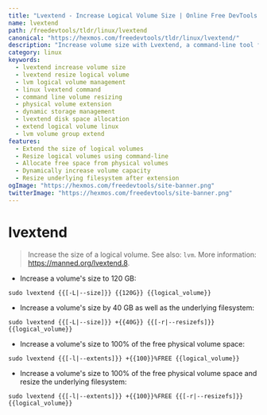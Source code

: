 ```yaml
---
title: "Lvextend - Increase Logical Volume Size | Online Free DevTools by Hexmos"
name: lvextend
path: /freedevtools/tldr/linux/lvextend
canonical: "https://hexmos.com/freedevtools/tldr/linux/lvextend/"
description: "Increase volume size with Lvextend, a command-line tool for dynamic storage management. Resize logical volumes with ease using this free online tool, no registration required."
category: linux
keywords:
  - lvextend increase volume size
  - lvextend resize logical volume
  - lvm logical volume management
  - linux lvextend command
  - command line volume resizing
  - physical volume extension
  - dynamic storage management
  - lvextend disk space allocation
  - extend logical volume linux
  - lvm volume group extend
features:
  - Extend the size of logical volumes
  - Resize logical volumes using command-line
  - Allocate free space from physical volumes
  - Dynamically increase volume capacity
  - Resize underlying filesystem after extension
ogImage: "https://hexmos.com/freedevtools/site-banner.png"
twitterImage: "https://hexmos.com/freedevtools/site-banner.png"
---
```


# lvextend

> Increase the size of a logical volume.
> See also: `lvm`.
> More information: <https://manned.org/lvextend.8>.

- Increase a volume's size to 120 GB:

`sudo lvextend {{[-L|--size]}} {{120G}} {{logical_volume}}`

- Increase a volume's size by 40 GB as well as the underlying filesystem:

`sudo lvextend {{[-L|--size]}} +{{40G}} {{[-r|--resizefs]}} {{logical_volume}}`

- Increase a volume's size to 100% of the free physical volume space:

`sudo lvextend {{[-l|--extents]}} +{{100}}%FREE {{logical_volume}}`

- Increase a volume's size to 100% of the free physical volume space and resize the underlying filesystem:

`sudo lvextend {{[-l|--extents]}} +{{100}}%FREE {{[-r|--resizefs]}} {{logical_volume}}`
